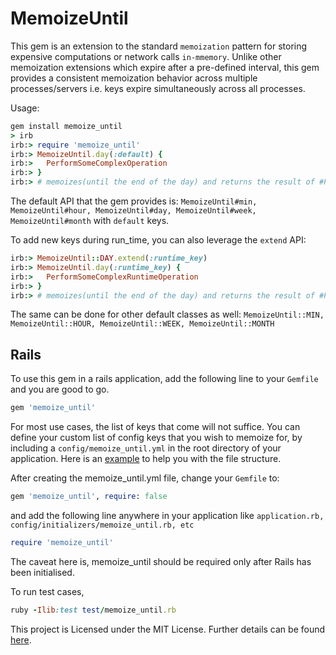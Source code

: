 # MemoizeUntil

This gem is an extension to the standard `memoization` pattern for storing expensive computations or network calls `in-mmemory`. Unlike other memoization extensions which expire after a pre-defined interval, this gem provides a consistent memoization behavior across multiple processes/servers i.e. keys expire simultaneously across all processes.

Usage:
```ruby
gem install memoize_until
> irb
irb:> require 'memoize_until'
irb:> MemoizeUntil.day(:default) {
irb:> 	PerformSomeComplexOperation
irb:> }
irb:> # memoizes(until the end of the day) and returns the result of #PerformSomeComplexOperation
```

The default API that the gem provides is: `MemoizeUntil#min, MemoizeUntil#hour, MemoizeUntil#day, MemoizeUntil#week, MemoizeUntil#month` with `default` keys. 

To add new keys during run_time, you can also leverage the `extend` API:
```ruby
irb:> MemoizeUntil::DAY.extend(:runtime_key) 
irb:> MemoizeUntil.day(:runtime_key) {
irb:> 	PerformSomeComplexRuntimeOperation
irb:> }
irb:> # memoizes(until the end of the day) and returns the result of #PerformSomeComplexOperation
```
The same can be done for other default classes as well: `MemoizeUntil::MIN, MemoizeUntil::HOUR, MemoizeUntil::WEEK, MemoizeUntil::MONTH`

## Rails

To use this gem in a rails application, add the following line to your `Gemfile` and you are good to go.

```ruby
gem 'memoize_until'
```

For most use cases, the list of keys that come will not suffice. You can define your custom list of config keys that you wish to memoize for, by including a `config/memoize_until.yml` in the root directory of your application. Here is an [example](/examples/memoize_until.yml) to help you with the file structure. 

After creating the memoize_until.yml file, change your `Gemfile` to:
```ruby
gem 'memoize_until', require: false
```
and add the following line anywhere in your application like `application.rb, config/initializers/memoize_until.rb, etc`
```ruby
require 'memoize_until'
```
The caveat here is, memoize_until should be required only after Rails has been initialised. 

To run test cases,
```ruby
ruby -Ilib:test test/memoize_until.rb
```

This project is Licensed under the MIT License. Further details can be found [here](/LICENSE).